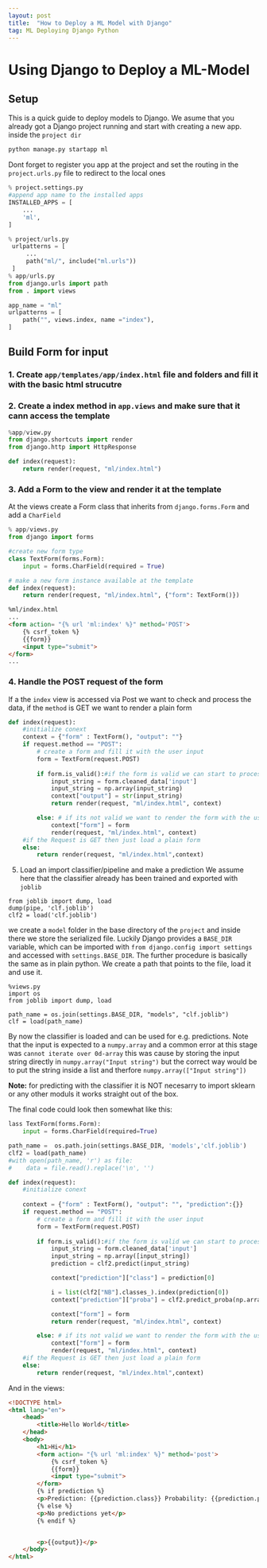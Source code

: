 ```yaml
---
layout: post
title:  "How to Deploy a ML Model with Django"
tag: ML Deploying Django Python
---
```


# Using Django to Deploy a ML-Model
## Setup
This is a quick guide to deploy models to Django.
We asume that you already got a Django project running and start with creating a new app.
inside the `project dir`
```bash
python manage.py startapp ml
```
Dont forget to register you app at the project and set the routing in the `project.urls.py` file to redirect to the local ones
```python
% project.settings.py
#append app name to the installed apps
INSTALLED_APPS = [
    ...
    'ml',
]

% project/urls.py
 urlpatterns = [
     ...
     path("ml/", include("ml.urls"))
 ]
% app/urls.py
from django.urls import path
from . import views

app_name = "ml"
urlpatterns = [
    path("", views.index, name ="index"),
]
```
## Build Form for input
### 1. Create `app/templates/app/index.html` file and folders and fill it with the basic html strucutre

### 2. Create a index method in `app.views` and make sure that it cann access the template
```python
%app/view.py
from django.shortcuts import render
from django.http import HttpResponse

def index(request):
    return render(request, "ml/index.html")
```
### 3. Add a Form to the view and render it at the template
At the views create a Form class that inherits from `django.forms.Form` and add a `CharField`
```python
% app/views.py
from django import forms

#create new form type
class TextForm(forms.Form):
    input = forms.CharField(required = True)

# make a new form instance available at the template
def index(request):
    return render(request, "ml/index.html", {"form": TextForm()})
```
```html
%ml/index.html
...
<form action= "{% url 'ml:index' %}" method='POST'>
    {% csrf_token %}
    {{form}}
    <input type="submit"> 
</form>
...
```

### 4. Handle the POST request of the form
If a the `index` view is accessed via Post we want to check and process the data, if the `method` is GET we want to render a plain form

```python
def index(request):
    #initialize conext
    context = {"form" : TextForm(), "output": ""}
    if request.method == "POST":
        # create a form and fill it with the user input
        form = TextForm(request.POST)
        
        if form.is_valid():#if the form is valid we can start to process the input
            input_string = form.cleaned_data['input']
            input_string = np.array(input_string)
            context["output"] = str(input_string)
            return render(request, "ml/index.html", context)

        else: # if its not valid we want to render the form with the user input
            context["form"] = form
            render(request, "ml/index.html", context)
    #if the Request is GET then just load a plain form
    else:
        return render(request, "ml/index.html",context) 
```

5. Load an import classifier/pipeline and make a prediction
We assume here that the classifier already has been trained and exported with `joblib`
```
from joblib import dump, load
dump(pipe, 'clf.joblib') 
clf2 = load('clf.joblib') 
```
we create a `model` folder in the base directory of the `project` and inside there we store the serialized file.
Luckily Django provides a `BASE_DIR` variable, which can be imported with `from django.config import settings` and accessed with `settings.BASE_DIR`. The further procedure is basically the same as in plain python. We create a path that points to the file, load it and use it.
```
%views.py
import os
from joblib import dump, load

path_name = os.join(settings.BASE_DIR, "models", "clf.joblib")
clf = load(path_name)
```
By now the classifier is loaded and can be used for e.g. predictions. Note that the input is expected to a `numpy.array` and a common error at this stage was `cannot iterate over 0d-array` this was cause by storing the input string directly in `numpy.array("Input string")` but the correct way would be to put the string inside a list and therfore `numpy.array(["Input string"])`

**Note:** for predicting with the classifier it is NOT necesarry to import sklearn or any other moduls it works straight out of the box.

The final code could look then somewhat like this:
```python
lass TextForm(forms.Form):
    input = forms.CharField(required=True)

path_name =  os.path.join(settings.BASE_DIR, 'models','clf.joblib')
clf2 = load(path_name) 
#with open(path_name, 'r') as file:
#    data = file.read().replace('\n', '')

def index(request):
    #initialize conext
    
    context = {"form" : TextForm(), "output": "", "prediction":{}}
    if request.method == "POST":
        # create a form and fill it with the user input
        form = TextForm(request.POST)
        
        if form.is_valid():#if the form is valid we can start to process the input
            input_string = form.cleaned_data['input']
            input_string = np.array([input_string])
            prediction = clf2.predict(input_string)

            context["prediction"]["class"] = prediction[0]

            i = list(clf2["NB"].classes_).index(prediction[0])
            context["prediction"]["proba"] = clf2.predict_proba(np.array(["Hi my name is"]))[0][i]

            context["form"] = form
            return render(request, "ml/index.html", context)

        else: # if its not valid we want to render the form with the user input
            context["form"] = form
            render(request, "ml/index.html", context)
    #if the Request is GET then just load a plain form
    else:
        return render(request, "ml/index.html",context)
```
And in the views:
```html
<!DOCTYPE html>
<html lang="en">
    <head>
        <title>Hello World</title>
    </head>
    <body>
        <h1>Hi</h1>
        <form action= "{% url 'ml:index' %}" method='post'>
            {% csrf_token %}
            {{form}}
            <input type="submit"> 
        </form>
        {% if prediction %}
        <p>Prediction: {{prediction.class}} Probability: {{prediction.proba}}</p>
        {% else %}
        <p>No predictions yet</p>
        {% endif %}


        <p>{{output}}</p>
    </body>
</html>

```






